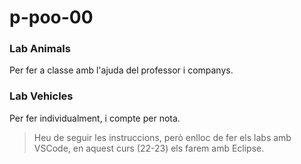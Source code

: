 # p-poo-00

### Lab Animals

Per fer a classe amb l'ajuda del professor i companys.


### Lab Vehicles

Per fer individualment, i compte per nota.

> Heu de seguir les instruccions, però enlloc de fer els labs amb VSCode, en aquest curs (22-23) els farem amb Eclipse.
